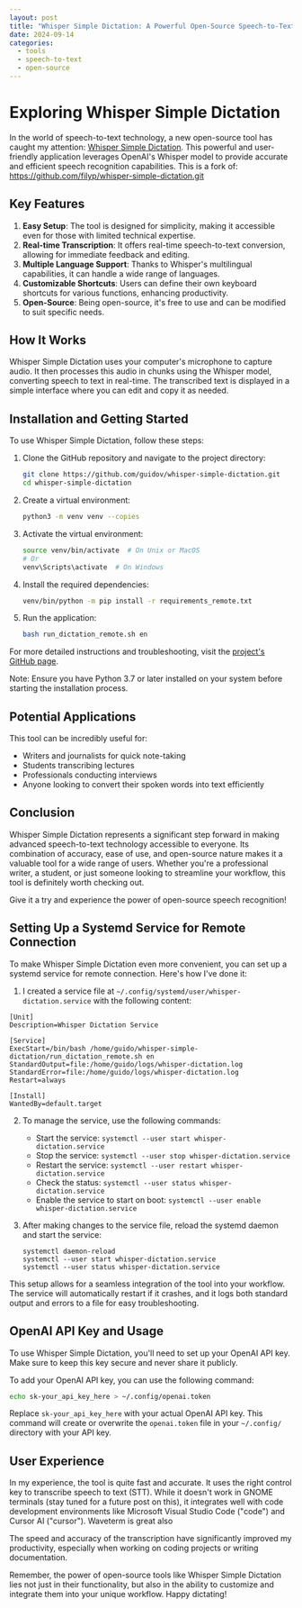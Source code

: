 ```yaml
---
layout: post
title: "Whisper Simple Dictation: A Powerful Open-Source Speech-to-Text Tool"
date: 2024-09-14
categories:
  - tools
  - speech-to-text
  - open-source
---
```


# Exploring Whisper Simple Dictation

In the world of speech-to-text technology, a new open-source tool has caught my attention: [Whisper Simple Dictation](https://github.com/guidov/whisper-simple-dictation). This powerful and user-friendly application leverages OpenAI's Whisper model to provide accurate and efficient speech recognition capabilities.
This is a fork of: https://github.com/filyp/whisper-simple-dictation.git

## Key Features

1. **Easy Setup**: The tool is designed for simplicity, making it accessible even for those with limited technical expertise.
2. **Real-time Transcription**: It offers real-time speech-to-text conversion, allowing for immediate feedback and editing.
3. **Multiple Language Support**: Thanks to Whisper's multilingual capabilities, it can handle a wide range of languages.
4. **Customizable Shortcuts**: Users can define their own keyboard shortcuts for various functions, enhancing productivity.
5. **Open-Source**: Being open-source, it's free to use and can be modified to suit specific needs.

## How It Works

Whisper Simple Dictation uses your computer's microphone to capture audio. It then processes this audio in chunks using the Whisper model, converting speech to text in real-time. The transcribed text is displayed in a simple interface where you can edit and copy it as needed.

## Installation and Getting Started

To use Whisper Simple Dictation, follow these steps:

1. Clone the GitHub repository and navigate to the project directory:
   ```bash
   git clone https://github.com/guidov/whisper-simple-dictation.git
   cd whisper-simple-dictation
   ```

2. Create a virtual environment:
   ```bash
   python3 -m venv venv --copies
   ```

3. Activate the virtual environment:
   ```bash
   source venv/bin/activate  # On Unix or MacOS
   # Or
   venv\Scripts\activate  # On Windows
   ```

4. Install the required dependencies:
   ```bash
   venv/bin/python -m pip install -r requirements_remote.txt
   ```

5. Run the application:
   ```bash
   bash run_dictation_remote.sh en
   ```

For more detailed instructions and troubleshooting, visit the [project's GitHub page](https://github.com/guidov/whisper-simple-dictation).

Note: Ensure you have Python 3.7 or later installed on your system before starting the installation process.

## Potential Applications

This tool can be incredibly useful for:
- Writers and journalists for quick note-taking
- Students transcribing lectures
- Professionals conducting interviews
- Anyone looking to convert their spoken words into text efficiently

## Conclusion

Whisper Simple Dictation represents a significant step forward in making advanced speech-to-text technology accessible to everyone. Its combination of accuracy, ease of use, and open-source nature makes it a valuable tool for a wide range of users. Whether you're a professional writer, a student, or just someone looking to streamline your workflow, this tool is definitely worth checking out.

Give it a try and experience the power of open-source speech recognition!

## Setting Up a Systemd Service for Remote Connection

To make Whisper Simple Dictation even more convenient, you can set up a systemd service for remote connection. Here's how I've done it:

1. I created a service file at `~/.config/systemd/user/whisper-dictation.service` with the following content:

```
[Unit]
Description=Whisper Dictation Service

[Service]
ExecStart=/bin/bash /home/guido/whisper-simple-dictation/run_dictation_remote.sh en
StandardOutput=file:/home/guido/logs/whisper-dictation.log
StandardError=file:/home/guido/logs/whisper-dictation.log
Restart=always

[Install]
WantedBy=default.target
```

2. To manage the service, use the following commands:
   - Start the service: `systemctl --user start whisper-dictation.service`
   - Stop the service: `systemctl --user stop whisper-dictation.service`
   - Restart the service: `systemctl --user restart whisper-dictation.service`
   - Check the status: `systemctl --user status whisper-dictation.service`
   - Enable the service to start on boot: `systemctl --user enable whisper-dictation.service`

3. After making changes to the service file, reload the systemd daemon and start the service:
   ```
   systemctl daemon-reload
   systemctl --user start whisper-dictation.service
   systemctl --user status whisper-dictation.service
   ```

This setup allows for a seamless integration of the tool into your workflow. The service will automatically restart if it crashes, and it logs both standard output and errors to a file for easy troubleshooting.

## OpenAI API Key and Usage

To use Whisper Simple Dictation, you'll need to set up your OpenAI API key. Make sure to keep this key secure and never share it publicly.

To add your OpenAI API key, you can use the following command:

```bash
echo sk-your_api_key_here > ~/.config/openai.token
```

Replace `sk-your_api_key_here` with your actual OpenAI API key. This command will create or overwrite the `openai.token` file in your `~/.config/` directory with your API key.

## User Experience

In my experience, the tool is quite fast and accurate. It uses the right control key to transcribe speech to text (STT). While it doesn't work in GNOME terminals (stay tuned for a future post on this), it integrates well with code development environments like Microsoft Visual Studio Code ("code") and Cursor AI ("cursor"). Waveterm is great also

The speed and accuracy of the transcription have significantly improved my productivity, especially when working on coding projects or writing documentation.

Remember, the power of open-source tools like Whisper Simple Dictation lies not just in their functionality, but also in the ability to customize and integrate them into your unique workflow. Happy dictating!

